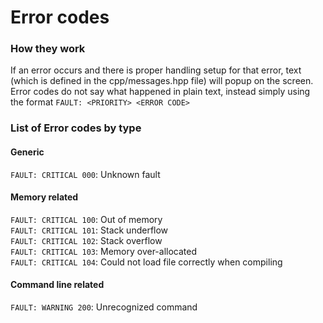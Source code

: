 # Error codes
### How they work
If an error occurs and there is proper handling setup for that error, text (which is defined in the cpp/messages.hpp file) will popup on the screen. 
Error codes do not say what happened in plain text, instead simply using the format `FAULT: <PRIORITY> <ERROR CODE>`
### List of Error codes by type
#### Generic
`FAULT: CRITICAL 000`: Unknown fault
#### Memory related
`FAULT: CRITICAL 100`: Out of memory<br>
`FAULT: CRITICAL 101`: Stack underflow<br>
`FAULT: CRITICAL 102`: Stack overflow<br>
`FAULT: CRITICAL 103`: Memory over-allocated<br>
`FAULT: CRITICAL 104`: Could not load file correctly when compiling<br>
#### Command line related
`FAULT: WARNING 200`: Unrecognized command
